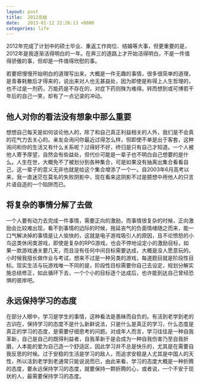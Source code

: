 ```yaml
---
layout: post
title:  2012总结
date:   2013-01-12 22:26:13 +0800
categories: life
---
```

2012年完成了计划中的硕士毕业、重返工作岗位、结婚等大事，但更重要的是，2012年是我逐渐活得明白的一年。在奔三的道路上才开始活得明白，不是一件值得骄傲的事，但却是一件值得欣慰的事。

若要把慢慢开始明白的道理写出来，大概是一件无趣的事情，很多很简单的道理，是青春耗散后才得来的，说出来对人也无甚益处，因为即使是称得上人生哲理的，也不过是一剂药，万能药是不存在的，对症下药则殊为难得。转而想到或可博若干年后的自己一笑，却有了一点记录的冲动。

## 他人对你的看法没有想象中那么重要

想想自己每天是如何谈论他人的，除了和自己真正利益相关的人外，我们是不会真的花气力去关心的。亲友会询问你最近过得怎么样，但即使不单是出于客套，这种询问和你的生活又有什么关系呢？过得好不好，终归是只有自己才知道。一个人被他人寄予厚望，自然会有些益处，但代价可能是一辈子也不明白自己想要的是什么。人生在世，大概免不了被划分到各种集合，可是如果没有抽离出集合看看自己，这一辈子的意义无非也就是给这个集合增添了一个一。自2003年6月高考以来，我一直迷茫在莫名的失败阴影中，现在看来这阴影不过是臆想中用他人的只言片语自造的一个陷阱而已。

## 将复杂的事情分解了去做

一个人要有动力去完成一件事情，需要正向的激励，而事情很复杂的时候，正向激励会比较难出现，看不到事情的边际的时候，拖延丧气的负面情绪随之而来，能一口气解决掉的事情是让人愉快的，这就是电子游戏吸引人的原因，且不论愤怒的小鸟这类休闲类游戏，即使是复杂的RPG游戏，也会不停地设定小的激励目标，如果一款游戏通关要几天，而且没有任何中间目标需要达成，大概是没人愿意玩的。小时候我擅长做作业与考试，想来不过是一种另类的游戏，每道题目就是阶段性目标。现实生活与玩游戏唯一不同的是，阶段性目标需要你自己去设定，规划分解实施总结修正，如此循环下去，一个个小的目标逐个达成后，也许能到达自己曾经恐惧的彼岸吧。

## 永远保持学习的态度

在部分人眼中，学习是学生的事情，这种看法是愚昧而自负的。有活到老学到老的古训在，保持学习的态度不是什么新鲜说法，只是什么是真正的学习，什么态度是真正的学习的态度，是需要仔细思考的问题。对成年人而言，学习往往是一种自我革新，自己是自己的既得利益者，自我革新于是会成为一种自我伤害乃至自我折磨，人本能的爱为自己造一个舒适区，因此学习并不总是快乐的，尤其是在需要自我反思的时候。过于安稳的生活是学习的敌人，而追求安稳是人尤其是中国人的天性，所以活到老学到老通常只能说说而已，由此来看，学习的态度大概是一种折腾的态度，要永远保持学习的态度，就要保持一颗折腾的心，或者说，一个不安于现状的人，最需要保持学习的态度。
